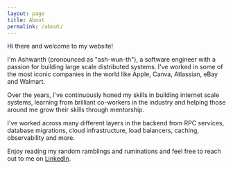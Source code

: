 ```yaml
---
layout: page
title: About
permalink: /about/
---
```


Hi there and welcome to my website!

I'm Ashwanth (pronounced as "ash-wun-th"), a software engineer with a passion for building large scale distributed systems. I've worked in some of the most iconic companies in the world like Apple, Canva, Atlassian, eBay and Walmart. 

Over the years, I've continuously honed my skills in building internet scale systems, learning from brilliant co-workers in the industry and helping those around me grow their skills through mentorship.

I've worked across many different layers in the backend from RPC services, database migrations, cloud infrastructure, load balancers, caching, observability and more.

Enjoy reading my random ramblings and ruminations and feel free to reach out to me on [LinkedIn](https://www.linkedin.com/in/ashwanthf/).

